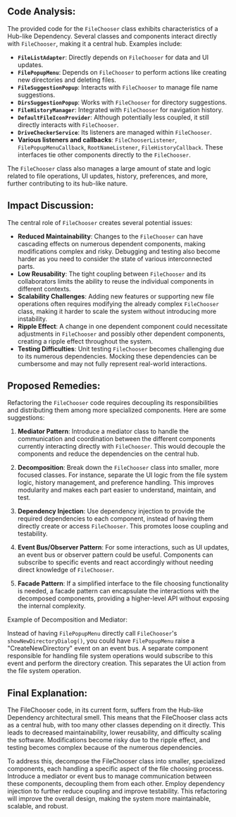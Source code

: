 ## Code Analysis:

The provided code for the `FileChooser` class exhibits characteristics of a Hub-like Dependency. Several classes and components interact directly with `FileChooser`, making it a central hub. Examples include:

-   **`FileListAdapter`**: Directly depends on `FileChooser` for data and UI updates.
-   **`FilePopupMenu`**: Depends on `FileChooser` to perform actions like creating new directories and deleting files.
-   **`FileSuggestionPopup`**: Interacts with `FileChooser` to manage file name suggestions.
-   **`DirsSuggestionPopup`**: Works with `FileChooser` for directory suggestions.
-   **`FileHistoryManager`**: Integrated with `FileChooser` for navigation history.
-   **`DefaultFileIconProvider`**: Although potentially less coupled, it still directly interacts with `FileChooser`.
-   **`DriveCheckerService`**: Its listeners are managed within `FileChooser`.
-   **Various listeners and callbacks**: `FileChooserListener`, `FilePopupMenuCallback`, `RootNameListener`, `FileHistoryCallback`. These interfaces tie other components directly to the `FileChooser`.

The `FileChooser` class also manages a large amount of state and logic related to file operations, UI updates, history, preferences, and more, further contributing to its hub-like nature.

## Impact Discussion:

The central role of `FileChooser` creates several potential issues:

-   **Reduced Maintainability**: Changes to the `FileChooser` can have cascading effects on numerous dependent components, making modifications complex and risky. Debugging and testing also become harder as you need to consider the state of various interconnected parts.
-   **Low Reusability**: The tight coupling between `FileChooser` and its collaborators limits the ability to reuse the individual components in different contexts.
-   **Scalability Challenges**: Adding new features or supporting new file operations often requires modifying the already complex `FileChooser` class, making it harder to scale the system without introducing more instability.
-   **Ripple Effect**: A change in one dependent component could necessitate adjustments in `FileChooser` and possibly other dependent components, creating a ripple effect throughout the system.
-   **Testing Difficulties**: Unit testing `FileChooser` becomes challenging due to its numerous dependencies. Mocking these dependencies can be cumbersome and may not fully represent real-world interactions.

## Proposed Remedies:

Refactoring the `FileChooser` code requires decoupling its responsibilities and distributing them among more specialized components. Here are some suggestions:

1. **Mediator Pattern**: Introduce a mediator class to handle the communication and coordination between the different components currently interacting directly with `FileChooser`. This would decouple the components and reduce the dependencies on the central hub.

2. **Decomposition**: Break down the `FileChooser` class into smaller, more focused classes. For instance, separate the UI logic from the file system logic, history management, and preference handling. This improves modularity and makes each part easier to understand, maintain, and test.

3. **Dependency Injection**: Use dependency injection to provide the required dependencies to each component, instead of having them directly create or access `FileChooser`. This promotes loose coupling and testability.

4. **Event Bus/Observer Pattern**: For some interactions, such as UI updates, an event bus or observer pattern could be useful. Components can subscribe to specific events and react accordingly without needing direct knowledge of `FileChooser`.

5. **Facade Pattern**: If a simplified interface to the file choosing functionality is needed, a facade pattern can encapsulate the interactions with the decomposed components, providing a higher-level API without exposing the internal complexity.

Example of Decomposition and Mediator:

Instead of having `FilePopupMenu` directly call `FileChooser`'s `showNewDirectoryDialog()`, you could have `FilePopupMenu` raise a "CreateNewDirectory" event on an event bus. A separate component responsible for handling file system operations would subscribe to this event and perform the directory creation. This separates the UI action from the file system operation.

## Final Explanation:

The FileChooser code, in its current form, suffers from the Hub-like Dependency architectural smell. This means that the FileChooser class acts as a central hub, with too many other classes depending on it directly. This leads to decreased maintainability, lower reusability, and difficulty scaling the software. Modifications become risky due to the ripple effect, and testing becomes complex because of the numerous dependencies.

To address this, decompose the FileChooser class into smaller, specialized components, each handling a specific aspect of the file choosing process. Introduce a mediator or event bus to manage communication between these components, decoupling them from each other. Employ dependency injection to further reduce coupling and improve testability. This refactoring will improve the overall design, making the system more maintainable, scalable, and robust.
